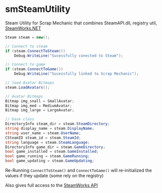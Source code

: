 # smSteamUtility
 Steam Utility for Scrap Mechanic that combines SteamAPI.dll, registry util, [SteamWorks.NET](https://steamworks.github.io/)


```csharp
Steam steam = new();

// Connect to steam
if (steam.ConnectToSteam())
    Debug.WriteLine("Sucessfully conected to Steam");

// Connect to game
if (steam.ConnectToGame())
    Debug.WriteLine("Sucessfully linked to Scrap Mechanic");

// load Avatar Bitmaps
steam.LoadAvatars();

// Avatar Bitmaps
Bitmap img_snall = SmallAvatar;
Bitmap img_med = MediumAvatar;
Bitmap img_large = LargeAvatar;

// base class
DirectoryInfo steam_dir = steam.SteamDirectory;
string display_name = steam.DisplayName;
string user_name = steam.UserName;
CSteamID steam_id = steam.SteamId;
string language = steam.SteamLanguage; 
DirectoryInfo game_dir = steam.GameDirectory; 
bool game_installed = steam.GameInstalled;
bool game_running = steam.GameRunning;
bool game_updating = steam.GameUpdating;
```

Re-Running `ConnectToSteam()` and `ConnectToGame()` will re-initialized the values if they update (some rely on the registry)

Also gives full access to the [SteamWorks API](https://steamworks.github.io/)
